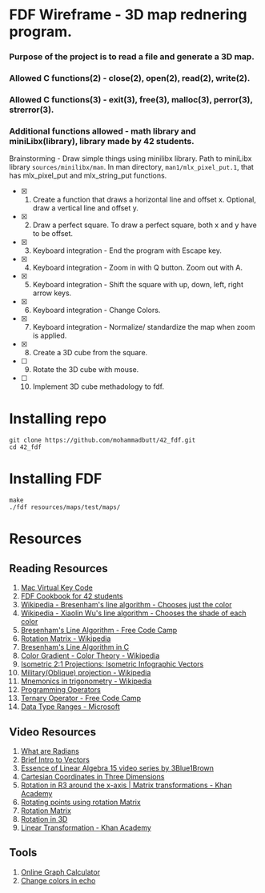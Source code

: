 # FDF Wireframe - 3D map rednering program.
### Purpose of the project is to read a file and generate a 3D map.

### Allowed C functions(2) - close(2), open(2), read(2), write(2).
### Allowed C functions(3) - exit(3), free(3), malloc(3), perror(3), strerror(3).
### Additional functions allowed - math library and miniLibx(library), library made by 42 students.

Brainstorming - Draw simple things using minilibx library. Path to miniLibx library ```sources/minilibx/man```. In man directory, ```man1/mlx_pixel_put.1```, that has mlx_pixel_put and mlx_string_put functions.

- [x] 1. Create a function that draws a horizontal line and offset x. Optional, draw a vertical line and offset y.

- [x] 2. Draw a perfect square. To draw a perfect square, both x and y have to be offset.

- [x] 3. Keyboard integration - End the program with Escape key.

- [x] 4. Keyboard integration - Zoom in with Q button. Zoom out with A.

- [x] 5. Keyboard integration - Shift the square with up, down, left, right arrow keys.

- [x] 6. Keyboard integration - Change Colors.

- [X] 7. Keyboard integration - Normalize/ standardize the map when zoom is applied.

- [X] 8. Create a 3D cube from the square.

- [ ] 9. Rotate the 3D cube with mouse.

- [ ] 10. Implement 3D cube methadology to fdf.

# Installing repo
```
git clone https://github.com/mohammadbutt/42_fdf.git
cd 42_fdf
```

# Installing FDF
```
make
./fdf resources/maps/test/maps/
```

# Resources
## Reading Resources
1. [Mac Virtual Key Code](https://stackoverflow.com/questions/3202629/where-can-i-find-a-list-of-mac-virtual-key-codes)
2. [FDF Cookbook for 42 students](https://forum.intra.42.fr/topics/19254/messages?page=1#93530)
3. [Wikipedia - Bresenham's line algorithm - Chooses just the color](https://en.wikipedia.org/wiki/Bresenham%27s_line_algorithm)
4. [Wikipedia - Xiaolin Wu's line algorithm - Chooses the shade of each color](https://en.wikipedia.org/wiki/Xiaolin_Wu%27s_line_algorithm)
5. [Bresenham's Line Algorithm - Free Code Camp](https://www.freecodecamp.org/news/how-to-code-your-first-algorithm-draw-a-line-ca121f9a1395/)
6. [Rotation Matrix - Wikipedia](https://en.wikipedia.org/wiki/Rotation_matrix)
6. [Bresenham's Line Algorithm in C](https://www.thecrazyprogrammer.com/2017/01/bresenhams-line-drawing-algorithm-c-c.html)
7. [Color Gradient - Color Theory - Wikipedia](https://en.wikibooks.org/wiki/Color_Theory/Color_gradient)
7. [Isometric 2:1 Projections: Isometric Infographic Vectors](http://vectips.com/tutorials/isometric-infographic-vectors/)
8. [Military(Oblique) projection - Wikipedia](https://en.wikipedia.org/wiki/Oblique_projection)
9. [Mnemonics in trigonometry - Wikipedia](https://en.wikipedia.org/wiki/Mnemonics_in_trigonometry)
9. [Programming Operators](https://www.programiz.com/c-programming/c-operators)
10. [Ternary Operator - Free Code Camp](https://guide.freecodecamp.org/c/ternary-operator/)
11. [Data Type Ranges - Microsoft](https://docs.microsoft.com/en-us/cpp/cpp/data-type-ranges?view=vs-2019)

## Video Resources
1. [What are Radians](https://www.youtube.com/watch?v=cgPYLJ-s5II)
2. [Brief Intro to Vectors](https://www.youtube.com/watch?v=1G5E_x0MgLc)
3. [Essence of Linear Algebra 15 video series by 3Blue1Brown](https://www.youtube.com/playlist?list=PLZHQObOWTQDPD3MizzM2xVFitgF8hE_ab)
4. [Cartesian Coordinates in Three Dimensions](https://www.youtube.com/watch?v=VA5AmjhTA3A)
5. [Rotation in R3 around the x-axis | Matrix transformations - Khan Academy](https://www.youtube.com/watch?v=gkyuLPzfDV0)
6. [Rotating points using rotation Matrix](https://www.youtube.com/watch?v=OYuoPTRVzxY)
7. [Rotation Matrix](https://www.youtube.com/watch?v=Ta8cKqltPfU)
8. [Rotation in 3D](https://www.youtube.com/watch?v=wg9bI8-Qx2Q)
9. [Linear Transformation - Khan Academy](https://www.khanacademy.org/math/linear-algebra/matrix-transformations/lin-trans-examples/v/linear-transformation-examples-rotations-in-r2)

## Tools
1. [Online Graph Calculator](https://www.desmos.com/calculator)
2. [Change colors in echo](https://stackoverflow.com/questions/5947742/how-to-change-the-output-color-of-echo-in-linux)
